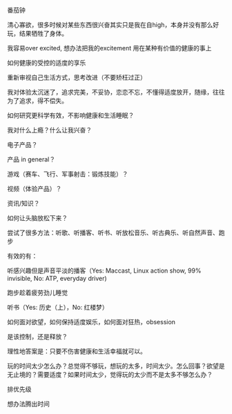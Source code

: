 番茄钟

清心寡欲，很多时候对某些东西很兴奋其实只是我在自high，本身并没有那么好玩，结果牺牲了身体。

我容易over excited, 想办法把我的excitement 用在某种有价值的健康的事上

如何健康的受控的适度的享乐

重新审视自己生活方式，思考改进（不要矫枉过正）

我对体验太沉迷了，追求完美，不妥协，恋恋不忘，不懂得适度放开，随缘，往往为了追求，得不偿失。

如何研究更科学有效，不影响健康和生活睡眠？

我对什么上瘾？什么让我兴奋？

电子产品？

产品 in general？

游戏（赛车、飞行、军事射击：锻炼技能）？

视频（体验产品）？

资讯/知识？

如何让头脑放松下来？

尝试了很多方法：听歌、听播客、听书、听放松音乐、听古典乐、听自然声音、跑步

有效的有：

听感兴趣但是声音平淡的播客（Yes: Maccast, Linux action show, 99% invisible, No: ATP, everyday driver)

跑步趁着疲劳劲儿睡觉

听书（Yes: 历史（上），No: 红楼梦）

如何面对欲望，如何保持适度娱乐，如何面对狂热，obsession

是该控制，还是释放？

理性地答案是：只要不伤害健康和生活幸福就可以。

玩的时间太少怎么办？总觉得不够玩，想玩的太多，时间太少。怎么回事？欲望是无止境的？需要适度？如果时间太少，觉得玩的太少而不是太多不够怎么办？

排优先级

想办法腾出时间
